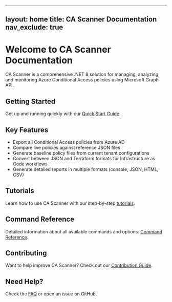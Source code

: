 

---
layout: home
title: CA Scanner Documentation
nav_exclude: true
---

# Welcome to CA Scanner Documentation

CA Scanner is a comprehensive .NET 8 solution for managing, analyzing, and monitoring Azure Conditional Access policies using Microsoft Graph API.

## Getting Started

Get up and running quickly with our [Quick Start Guide](/docs/quickstart).

## Key Features

- Export all Conditional Access policies from Azure AD
- Compare live policies against reference JSON files
- Generate baseline policy files from current tenant configurations
- Convert between JSON and Terraform formats for Infrastructure as Code workflows
- Generate detailed reports in multiple formats (console, JSON, HTML, CSV)

## Tutorials

Learn how to use CA Scanner with our step-by-step [tutorials](/docs/tutorials).

## Command Reference

Detailed information about all available commands and options: [Command Reference](/docs/commands).

## Contributing

Want to help improve CA Scanner? Check out our [Contribution Guide](/docs/contributing).

## Need Help?

Check the [FAQ](/docs/faq) or open an issue on GitHub.


